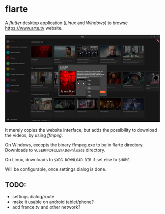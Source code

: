 # flarte

A *flutter* desktop application (*Linux* and *Windows*) to browse https://www.arte.tv website.

<img src="./screenshots/20230324-flarte-640x.png" />

It merely copies the website interface, but adds the possibility to download the videos, by using *ffmpeg*.

On Windows, excepts the binary ffmpeg.exe to be in flarte directory. Downloads to `%USERPROFILE%\Downloads` directory.

On Linux, downloads to `$XDG_DOWNLOAD_DIR` if set else to `$HOME`.

Will be configurable, once settings dialog is done.

## TODO:

- settings dialog/route
- make it usable on android tablet/phone?
- add france.tv and other network?
